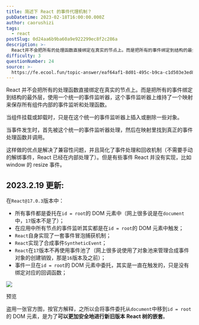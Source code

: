 ```yaml
---
title: 简述下 React 的事件代理机制？
pubDatetime: 2023-02-18T16:00:00.000Z
author: caorushizi
tags:
  - react
postSlug: 0d24aa6b9ba60a9e922299ec8f2c286a
description: >-
  React并不会把所有的处理函数直接绑定在真实的节点上。而是把所有的事件绑定到结构的最外层，使用一个统一的事件监听器，这个事件监听器上维持了一个映射来保存所有组件内部的事件监听和处理函数。当组件挂载或
difficulty: 3
questionNumber: 24
source: >-
  https://fe.ecool.fun/topic-answer/eaf64af1-8d01-495c-b9ca-c1d503e3ed8d?orderBy=updateTime&order=desc&tagId=13
---
```


React 并不会把所有的处理函数直接绑定在真实的节点上。而是把所有的事件绑定到结构的最外层，使用一个统一的事件监听器，这个事件监听器上维持了一个映射来保存所有组件内部的事件监听和处理函数。

当组件挂载或卸载时，只是在这个统一的事件监听器上插入或删除一些对象。

当事件发生时，首先被这个统一的事件监听器处理，然后在映射里找到真正的事件处理函数并调用。

这样做的优点是解决了兼容性问题，并且简化了事件处理和回收机制（不需要手动的解绑事件，React 已经在内部处理了）。但是有些事件 React 并没有实现，比如 window 的 resize 事件。

## 2023.2.19 更新:

在`React@17.0.3`版本中：

- 所有事件都是委托在`id = root`的 DOM 元素中（网上很多说是在`document`中，`17`版本不是了）；
- 在应用中所有节点的事件监听其实都是在`id = root`的 DOM 元素中触发；
- `React`自身实现了一套事件冒泡捕获机制；
- `React`实现了合成事件`SyntheticEvent`；
- `React`在`17`版本不再使用事件池了（网上很多说使用了对象池来管理合成事件对象的创建销毁，那是`16`版本及之前）；
- 事件一旦在`id = root`的 DOM 元素中委托，其实是一直在触发的，只是没有绑定对应的回调函数；

![](https://p3-juejin.byteimg.com/tos-cn-i-k3u1fbpfcp/1de6d95f26c949dbb8f2546cd235fa22~tplv-k3u1fbpfcp-zoom-in-crop-mark:4536:0:0:0.awebp)

预览

盗用一张官方图，按官方解释，之所以会将事件委托从`document`中移到`id = root`的 DOM 元素，是为了**可以更加安全地进行新旧版本 React 树的嵌套**。
